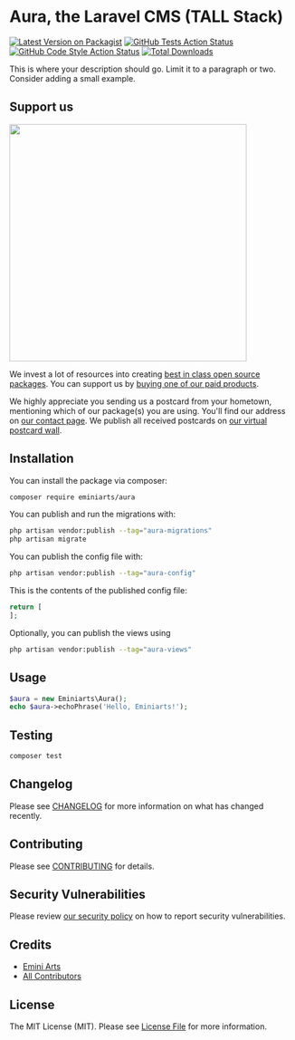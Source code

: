 
# Aura, the Laravel CMS (TALL Stack)

[![Latest Version on Packagist](https://img.shields.io/packagist/v/eminiarts/aura.svg?style=flat-square)](https://packagist.org/packages/eminiarts/aura)
[![GitHub Tests Action Status](https://img.shields.io/github/workflow/status/eminiarts/aura/run-tests?label=tests)](https://github.com/eminiarts/aura/actions?query=workflow%3Arun-tests+branch%3Amain)
[![GitHub Code Style Action Status](https://img.shields.io/github/workflow/status/eminiarts/aura/Fix%20PHP%20code%20style%20issues?label=code%20style)](https://github.com/eminiarts/aura/actions?query=workflow%3A"Fix+PHP+code+style+issues"+branch%3Amain)
[![Total Downloads](https://img.shields.io/packagist/dt/eminiarts/aura.svg?style=flat-square)](https://packagist.org/packages/eminiarts/aura)

This is where your description should go. Limit it to a paragraph or two. Consider adding a small example.

## Support us

[<img src="https://github-ads.s3.eu-central-1.amazonaws.com/aura.jpg?t=1" width="419px" />](https://spatie.be/github-ad-click/aura)

We invest a lot of resources into creating [best in class open source packages](https://spatie.be/open-source). You can support us by [buying one of our paid products](https://spatie.be/open-source/support-us).

We highly appreciate you sending us a postcard from your hometown, mentioning which of our package(s) you are using. You'll find our address on [our contact page](https://spatie.be/about-us). We publish all received postcards on [our virtual postcard wall](https://spatie.be/open-source/postcards).

## Installation

You can install the package via composer:

```bash
composer require eminiarts/aura
```

You can publish and run the migrations with:

```bash
php artisan vendor:publish --tag="aura-migrations"
php artisan migrate
```

You can publish the config file with:

```bash
php artisan vendor:publish --tag="aura-config"
```

This is the contents of the published config file:

```php
return [
];
```

Optionally, you can publish the views using

```bash
php artisan vendor:publish --tag="aura-views"
```

## Usage

```php
$aura = new Eminiarts\Aura();
echo $aura->echoPhrase('Hello, Eminiarts!');
```

## Testing

```bash
composer test
```

## Changelog

Please see [CHANGELOG](CHANGELOG.md) for more information on what has changed recently.

## Contributing

Please see [CONTRIBUTING](CONTRIBUTING.md) for details.

## Security Vulnerabilities

Please review [our security policy](../../security/policy) on how to report security vulnerabilities.

## Credits

- [Emini Arts](https://github.com/eminiarts)
- [All Contributors](../../contributors)

## License

The MIT License (MIT). Please see [License File](LICENSE.md) for more information.
